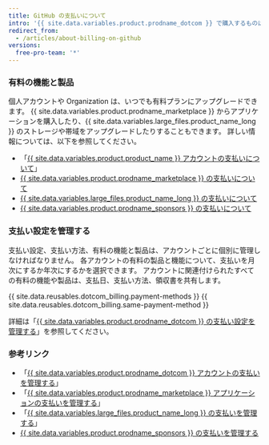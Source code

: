 ```yaml
---
title: GitHub の支払いについて
intro: '{{ site.data.variables.product.prodname_dotcom }} で購入するものは、すべてアカウントの支払日、支払い方法、領収書を共有します。'
redirect_from:
  - /articles/about-billing-on-github
versions:
  free-pro-team: '*'
---
```


### 有料の機能と製品

個人アカウントや Organization は、いつでも有料プランにアップグレードできます。 {{ site.data.variables.product.prodname_marketplace }} からアプリケーションを購入したり、{{ site.data.variables.large_files.product_name_long }} のストレージや帯域をアップグレードしたりすることもできます。 詳しい情報については、以下を参照してください。
- 「[{{ site.data.variables.product.product_name }} アカウントの支払いについて](/articles/about-billing-for-github-accounts)」
- [{{ site.data.variables.product.prodname_marketplace }} の支払いについて](/articles/about-billing-for-github-marketplace)
- [{{ site.data.variables.large_files.product_name_long }} の支払いについて](/articles/about-billing-for-git-large-file-storage)
- [{{ site.data.variables.product.prodname_sponsors }} の支払いについて](/articles/about-billing-for-github-sponsors)

### 支払い設定を管理する

支払い設定、支払い方法、有料の機能と製品は、アカウントごとに個別に管理しなければなりません。 各アカウントの有料の製品と機能について、支払いを月次にするか年次にするかを選択できます。 アカウントに関連付けられたすべての有料の機能や製品は、支払日、支払い方法、領収書を共有します。

{{ site.data.reusables.dotcom_billing.payment-methods }} {{ site.data.reusables.dotcom_billing.same-payment-method }}

詳細は「[{{ site.data.variables.product.prodname_dotcom }} の支払い設定を管理する](/articles/managing-your-github-billing-settings)」を参照してください。

### 参考リンク

- 「[{{ site.data.variables.product.prodname_dotcom }} アカウントの支払いを管理する](/articles/managing-billing-for-your-github-account)」
- 「[{{ site.data.variables.product.prodname_marketplace }} アプリケーションの支払いを管理する](/articles/managing-billing-for-github-marketplace-apps)」
- 「[{{ site.data.variables.large_files.product_name_long }} の支払いを管理する](/articles/managing-billing-for-git-large-file-storage)」
- [{{ site.data.variables.product.prodname_sponsors }} の支払いを管理する](/articles/managing-billing-for-github-sponsors)
